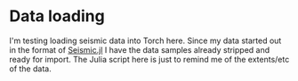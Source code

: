 # Data loading

I'm testing loading seismic data into Torch here. Since my data started out in the format of <a href="https://github.com/SeismicJulia/Seismic.jl">Seismic.jl</a> I have the data samples already stripped and ready for import. The Julia script here is just to remind me of the extents/etc of the data.
